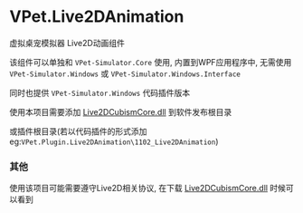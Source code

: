 # VPet.Live2DAnimation
虚拟桌宠模拟器 Live2D动画组件

该组件可以单独和 `VPet-Simulator.Core` 使用, 内置到WPF应用程序中, 无需使用 `VPet-Simulator.Windows` 或 `VPet-Simulator.Windows.Interface`

同时也提供 `VPet-Simulator.Windows` 代码插件版本

使用本项目需要添加 [Live2DCubismCore.dll](https://www.live2d.com/sdk/download/native/) 到软件发布根目录

或插件根目录(若以代码插件的形式添加 eg:`VPet.Plugin.Live2DAnimation\1102_Live2DAnimation`)

### 其他

使用该项目可能需要遵守Live2D相关协议, 在下载 [Live2DCubismCore.dll](https://www.live2d.com/sdk/download/native/) 时候可以看到
